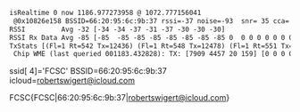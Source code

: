 
```txt
isRealtime 0 now 1186.977273958 @ 1072.777156041 
 @0x10826e158 BSSID=66:20:95:6c:9b:37 rssi=-37 noise=-93  snr= 35 cca= 5 rate=130 (100%) channel=11 band=0 encryption=0x8 amkSuites=0x00000080 ap=1 failures=  0 age=1104 ssid[ 4]='FCSC'
RSSI         Avg -32 [-34 -34 -37 -31 -37 -30 -30 -30]
RSSI Rx Data Avg -85 [-85  -85 -85 -85 -85 -85 -85 -85 0  0 0 0 0 0 0 0 0  0 0 0 0 0 0 0 0  0 0 0 0 0 0 0 0  0 0 0 0 0 0 0 0  0 0 0 0 0 0 0 0  0 0 0 0 0 0 0 0  0 0 0 0 0 0 0]
TxStats [(Fl=1 Rt=542 Tx=12436) (Fl=1 Rt=548 Tx=12478) (Fl=1 Rt=551 Tx=12479) (Fl=1 Rt=568 Tx=12529)]
 Chip WME (last queried 001183.432828): TX: [7909 4457 20 159] [0 0 0 0] [0 0 0 0], RX: [11644 0 0 3] [0 0 0 0]
```

ssid[ 4]='FCSC'
BSSID=66:20:95:6c:9b:37
icloud=robertswigert@icloud.com

FCSC{FCSC|66:20:95:6c:9b:37|robertswigert@icloud.com}